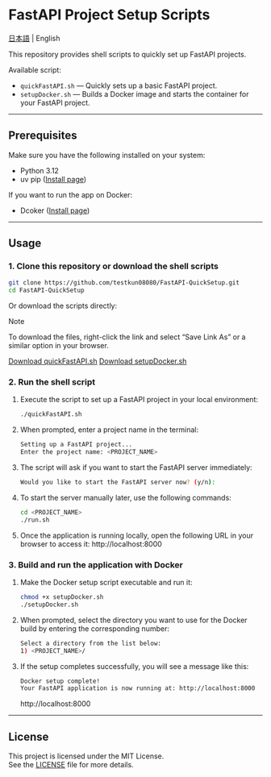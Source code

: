 # FastAPI Project Setup Scripts

[日本語](README.md) | English

This repository provides shell scripts to quickly set up FastAPI projects.

Available script:
- `quickFastAPI.sh` — Quickly sets up a basic FastAPI project.
- `setupDocker.sh` — Builds a Docker image and starts the container for your FastAPI project.
---

## Prerequisites

Make sure you have the following installed on your system:

- Python 3.12
- uv pip ([Install page](https://docs.astral.sh/uv/getting-started/installation/))

If you want to run the app on Docker:
- Dcoker ([Install page](https://github.com/docker/docker-install))

---

## Usage

### 1. Clone this repository or download the shell scripts

```bash
git clone https://github.com/testkun08080/FastAPI-QuickSetup.git
cd FastAPI-QuickSetup
```

Or download the scripts directly:

> [!NOTE]
> To download the files, right-click the link and select “Save Link As” or a similar option in your browser.

[Download quickFastAPI.sh](https://raw.githubusercontent.com/testkun08080/FastAPI-QuickSetup/main/quickFastAPI.sh) 
[Download setupDocker.sh](https://raw.githubusercontent.com/testkun08080/FastAPI-QuickSetup/main/setupDocker.sh)  

### 2. Run the shell script
1. Execute the script to set up a FastAPI project in your local environment:
    ```bash
    ./quickFastAPI.sh
    ```
2. When prompted, enter a project name in the terminal:
    ```bash
    Setting up a FastAPI project...
    Enter the project name: <PROJECT_NAME>
    ```
3. The script will ask if you want to start the FastAPI server immediately:
    ```bash
    Would you like to start the FastAPI server now? (y/n): 
    ```
4. To start the server manually later, use the following commands:
     ```bash
    cd <PROJECT_NAME>
    ./run.sh
    ```
5. Once the application is running locally, open the following URL in your browser to access it:
   http://localhost:8000


### 3. Build and run the application with Docker
1. Make the Docker setup script executable and run it:
    ```bash
    chmod +x setupDocker.sh
    ./setupDocker.sh
    ```
2. When prompted, select the directory you want to use for the Docker build by entering the corresponding number:
    ```bash
    Select a directory from the list below:
    1) <PROJECT_NAME>/
    ```
3. If the setup completes successfully, you will see a message like this:
    ```bash
    Docker setup complete!
    Your FastAPI application is now running at: http://localhost:8000
    ```
    http://localhost:8000
---
## License

This project is licensed under the MIT License.  
See the [LICENSE](./LICENSE) file for more details.
